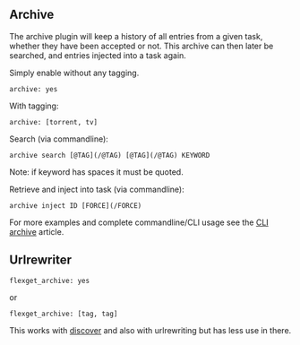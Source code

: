 ## Archive
The archive plugin will keep a history of all entries from a given task, whether they have been accepted or not. This archive can then later be searched, and entries injected into a task again.


Simply enable without any tagging.

```
archive: yes
```

With tagging:

```
archive: [torrent, tv]
```

Search (via commandline):

```
archive search [@TAG](/@TAG) [@TAG](/@TAG) KEYWORD
```
Note: if keyword has spaces it must be quoted.

Retrieve and inject into task (via commandline):

```
archive inject ID [FORCE](/FORCE)
```
For more examples and complete commandline/CLI usage see the [CLI archive](/CLI/archive) article.

## Urlrewriter
```
flexget_archive: yes
```

or

```
flexget_archive: [tag, tag]
```

This works with [discover](/Plugins/discover) and also with urlrewriting but has less use in there.